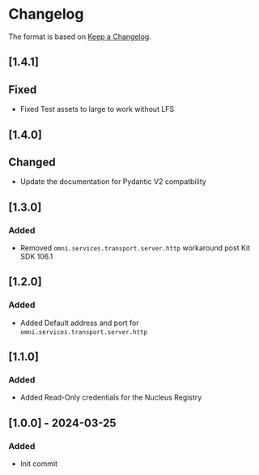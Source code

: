 # Changelog

The format is based on [Keep a Changelog](https://keepachangelog.com/en/1.0.0/).

## [1.4.1]
## Fixed
- Fixed Test assets to large to work without LFS

## [1.4.0]
## Changed
- Update the documentation for Pydantic V2 compatbility

## [1.3.0]
### Added
- Removed `omni.services.transport.server.http` workaround post Kit SDK 106.1

## [1.2.0]
### Added
- Added Default address and port for `omni.services.transport.server.http`

## [1.1.0]
### Added
- Added Read-Only credentials for the Nucleus Registry

## [1.0.0] - 2024-03-25
### Added
- Init commit
